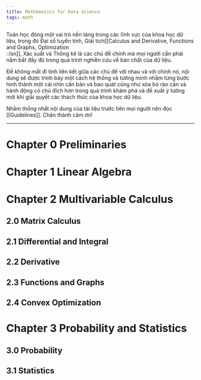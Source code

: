 ```yaml
---
title: Mathematics for Data Science
tags: math
---
```


Toán học đóng một vai trò nền tảng trong các lĩnh vực của khoa học dữ liệu, trong đó Đại số tuyến tính, Giải tích[[Calculus and Derivative, Functions and Graphs, Optimization<br/>::lsn]], Xác suất và Thống kê là các chủ đề chính mà mọi người cần phải nắm bắt đầy đủ trong quá trình nghiên cứu về bản chất của dữ liệu.

Để không mất đi tính liên kết giữa các chủ đề với nhau và với chính nó, nội dung sẽ được trình bày một cách hệ thống và tường minh nhằm từng bước hình thành một cái nhìn căn bản và bao quát cũng như xóa bỏ rào cản và hành động có chủ đích hơn trong quá trình khám phá và đề xuất ý tưởng mới khi giải quyết các thách thức của khoa học dữ liệu.

Nhằm thống nhất nội dung của tài liệu trước tiên mọi người nên đọc [[Guidelines]]. Chân thành cảm ơn!

___

# Chapter 0  Preliminaries

# Chapter 1  Linear Algebra

# Chapter 2  Multivariable Calculus

## 2.0  Matrix Calculus

## 2.1  Differential and Integral

## 2.2  Derivative

## 2.3  Functions and Graphs

## 2.4  Convex Optimization

# Chapter 3  Probability and Statistics

## 3.0  Probability

## 3.1  Statistics


